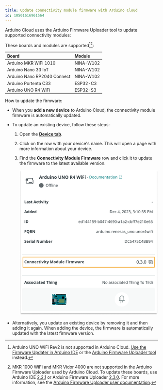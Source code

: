 ```yaml
---
title: Update connectivity module firmware with Arduino Cloud
id: 10501616961564
---
```


Arduino Cloud uses the Arduino Firmware Uploader tool to update supported connectivity modules:

These boards and modules are supported[^unorev2][^deprecated]:

|            Board            |   Module  |
|:----------------------------|:----------|
| Arduino MKR WiFi 1010       | NINA-W102 |
| Arduino Nano 33 IoT         | NINA-W102 |
| Arduino Nano RP2040 Connect | NINA-W102 |
| Arduino Portenta C33        | ESP32-C3  |
| Arduino UNO R4 WiFi         | ESP32-S3  |

[^unorev2]: Arduino UNO WiFi Rev2 is not supported in Arduino Cloud. [Use the Firmware Updater in Arduino IDE](https://support.arduino.cc/hc/en-us/articles/360013896579-Use-the-Firmware-Updater-in-Arduino-IDE) or the [Arduino Firmware Uploader tool](https://github.com/arduino/arduino-fwuploader) instead.

[^deprecated]: MKR 1000 WiFi and MKR Vidor 4000 are not supported in the Arduino Firmware Uploader used by Arduino Cloud. To update these boards, use Arduino IDE [2.2.1](https://github.com/arduino/arduino-ide/releases/tag/2.1.1) or Arduino Firmware Uploader [2.3.0](https://github.com/arduino/arduino-fwuploader/releases/tag/2.3.0). For more information, see the [Arduino Firmware Uploader user documentation](https://arduino.github.io/arduino-fwuploader/latest/deprecated/).

How to update the firmware:

* When you **add a new device** to Arduino Cloud, the connectivity module firmware is automatically updated.
* To update an existing device, follow these steps:
  1. Open the **[Device tab](https://app.arduino.cc/devices)**.
  2. Click on the row with your device's name. This will open a page with more information about your device.
  3. Find the **Connectivity Module Firmware** row and click it to update the firmware to the latest available version.

     ![Page with information about device, with the Connectivity Module Firmware row highlighted](img/Arduino-Cloud-update-firmware.png)

* Alternatively, you update an existing device by removing it and then adding it again. When adding the device, the firmware is automatically updated with the latest firmware version.
